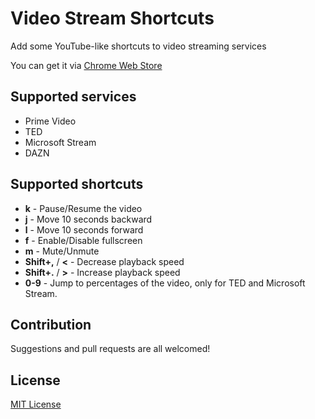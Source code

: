 # Video Stream Shortcuts

Add some YouTube-like shortcuts to video streaming services

You can get it via [Chrome Web Store](https://chrome.google.com/webstore/detail/video-stream-shortcuts/jkclfjpmbcenbmmheenahiglgkefekim)

## Supported services

- Prime Video
- TED
- Microsoft Stream
- DAZN

## Supported shortcuts

- **k** - Pause/Resume the video
- **j** - Move 10 seconds backward
- **l** - Move 10 seconds forward
- **f** - Enable/Disable fullscreen
- **m** - Mute/Unmute
- **Shift+,** / **<** - Decrease playback speed
- **Shift+.** / **>** - Increase playback speed
- **0-9** - Jump to percentages of the video, only for TED and Microsoft Stream.

## Contribution

Suggestions and pull requests are all welcomed!

## License

[MIT License](https://github.com/mkobayashime/video-stream-shortcuts/blob/master/LICENSE)
